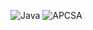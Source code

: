 ![Java](https://badgen.net/badge/Language/Java/orange) ![APCSA](https://badgen.net/badge/Class/AP%20Computer%20Science%20A/green)
